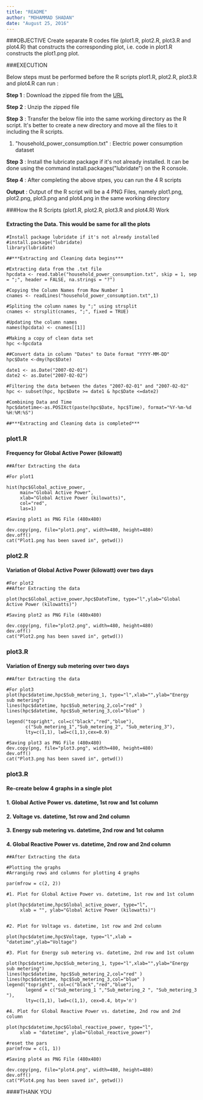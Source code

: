 ```yaml
---
title: "README"
author: "MOHAMMAD SHADAN"
date: "August 25, 2016"
---
```


###OBJECTIVE 
Create separate R codes file (plot1.R, plot2.R, plot3.R and plot4.R) that constructs the corresponding plot, i.e. code in plot1.R constructs the plot1.png plot.

###EXECUTION

Below steps must be performed before the R scripts plot1.R, plot2.R, plot3.R and plot4.R can run : 

**Step 1** : 
Download the zipped file from the [URL](https://d396qusza40orc.cloudfront.net/exdata%2Fdata%2Fhousehold_power_consumption.zip)

**Step 2** : 
Unzip the zipped file

**Step 3** : 
Transfer the below file into the same working directory as the R script. It's better to create a new directory and move all the files to it including the R scripts.

1. "household_power_consumption.txt"		: Electric power consumption dataset

**Step 3** :
Install the lubricate package if it's not already installed. It can be done using the command install.packages("lubridate") on the R console.

**Step 4** :
After completing the above stpes, you can run the 4 R scripts

**Output** :
Output of the R script will be a 4 PNG Files, namely plot1.png, plot2.png, plot3.png and plot4.png in the same working directory

###How the R Scripts (plot1.R, plot2.R, plot3.R and plot4.R) Work

#### Extracting the Data. This would be same for all the plots

```{r}
#Install package lubridate if it's not already installed
#install.package("lubridate)
library(lubridate)

##***Extracting and Cleaning data begins***

#Extracting data from the .txt file
hpcdata <- read.table("household_power_consumption.txt", skip = 1, sep = ";", header = FALSE, na.strings = "?")

#Copying the Column Names from Row Number 1
cnames <- readLines("household_power_consumption.txt",1)

#Spliting the column names by ";" using strsplit
cnames <- strsplit(cnames, ";", fixed = TRUE)

#Updating the column names
names(hpcdata) <- cnames[[1]]

#Making a copy of clean data set
hpc <-hpcdata

##Convert data in column "Dates" to Date format "YYYY-MM-DD"
hpc$Date <-dmy(hpc$Date)

date1 <- as.Date("2007-02-01")
date2 <- as.Date("2007-02-02")

#Filtering the data between the dates "2007-02-01" and "2007-02-02"
hpc <- subset(hpc, hpc$Date >= date1 & hpc$Date <=date2)

#Combining Data and Time
hpc$datetime<-as.POSIXct(paste(hpc$Date, hpc$Time), format="%Y-%m-%d %H:%M:%S")

##***Extracting and Cleaning data is completed***
```

###  plot1.R 
#### Frequency for Global Active Power (kilowatt)

```{r}
##After Extracting the data

#For plot1

hist(hpc$Global_active_power, 
     main="Global Active Power", 
     xlab="Global Active Power (kilowatts)", 
     col="red",
     las=1)
```

```{r}
#Saving plot1 as PNG File (480x480)

dev.copy(png, file="plot1.png", width=480, height=480)
dev.off()
cat("Plot1.png has been saved in", getwd())

```
###  plot2.R 
#### Variation of Global Active Power (kilowatt) over two days

```{r}
#For plot2
##After Extracting the data

plot(hpc$Global_active_power,hpc$DateTime, type="l",ylab="Global Active Power (kilowatts)")
```

```{r}
#Saving plot2 as PNG File (480x480)

dev.copy(png, file="plot2.png", width=480, height=480)
dev.off()
cat("Plot2.png has been saved in", getwd())

```
###  plot3.R 
#### Variation of Energy sub metering  over two days

```{r}
##After Extracting the data

#For plot3
plot(hpc$datetime,hpc$Sub_metering_1, type="l",xlab="",ylab="Energy sub metering")
lines(hpc$datetime, hpc$Sub_metering_2,col="red" )
lines(hpc$datetime, hpc$Sub_metering_3,col="blue" )

legend("topright", col=c("black","red","blue"), 
       c("Sub_metering_1","Sub_metering_2", "Sub_metering_3"),
       lty=c(1,1), lwd=c(1,1),cex=0.9)
```

```{r}
#Saving plot3 as PNG File (480x480)
dev.copy(png, file="plot3.png", width=480, height=480)
dev.off()
cat("Plot3.png has been saved in", getwd())
```

###   plot3.R 
####  Re-create below 4 graphs in a single plot
####  1. Global Active Power vs. datetime, 1st row and 1st column
####  2. Voltage vs. datetime, 1st row and 2nd column
####  3. Energy sub metering vs. datetime, 2nd row and 1st column
####  4. Global Reactive Power vs. datetime, 2nd row and 2nd column

```{r}
##After Extracting the data

#Plotting the graphs
#Arranging rows and columns for plotting 4 graphs

par(mfrow = c(2, 2))

#1. Plot for Global Active Power vs. datetime, 1st row and 1st column

plot(hpc$datetime,hpc$Global_active_power, type="l",
     xlab = "", ylab="Global Active Power (kilowatts)")


#2. Plot for Voltage vs. datetime, 1st row and 2nd column

plot(hpc$datetime,hpc$Voltage, type="l",xlab = "datetime",ylab="Voltage")

#3. Plot for Energy sub metering vs. datetime, 2nd row and 1st column

plot(hpc$datetime,hpc$Sub_metering_1, type="l",xlab="",ylab="Energy sub metering")
lines(hpc$datetime, hpc$Sub_metering_2,col="red" )
lines(hpc$datetime, hpc$Sub_metering_3,col="blue" )
legend("topright", col=c("black","red","blue"), 
       legend = c("Sub_metering_1 ","Sub_metering_2 ", "Sub_metering_3 "),
       lty=c(1,1), lwd=c(1,1), cex=0.4, bty='n')

#4. Plot for Global Reactive Power vs. datetime, 2nd row and 2nd column

plot(hpc$datetime,hpc$Global_reactive_power, type="l",
     xlab = "datetime", ylab="Global_reactive_power")
     
#reset the pars
par(mfrow = c(1, 1))
```

```{r}
#Saving plot4 as PNG File (480x480)

dev.copy(png, file="plot4.png", width=480, height=480)
dev.off()
cat("Plot4.png has been saved in", getwd())
```

####THANK YOU


